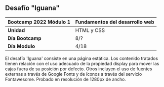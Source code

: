 ## Desafío "Iguana"

|Bootcamp 2022 Módulo 1|Fundamentos del desarrollo web|
|----|-----|
|**Unidad**|HTML y CSS|
|**Día Bootcamp**|8/?|
|**Día Modulo**|4/18|


El desafío 'Iguana' consiste en una página estática. Los contenido tratados tienen relación con el uso adecuado de la propiedad display para mover las cajas fuera de su posición por defecto. Otros incluyen el uso de fuentes externas a través de Google Fonts y de íconos a través del servicio Fontawesome.
Probado en resolución de 1280px de ancho. 
